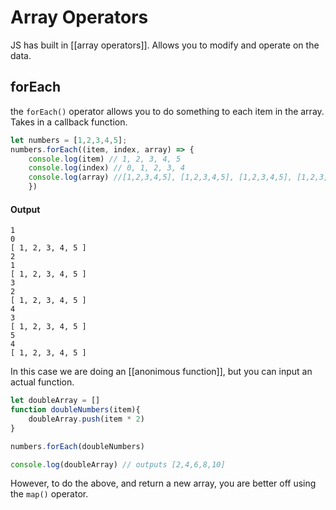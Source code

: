 # Array Operators

JS has built in [[array operators]]. Allows you to modify and operate on the data.

## forEach
the `forEach()` operator allows you to do something to each item in the array.
Takes in a callback function.

```js
let numbers = [1,2,3,4,5];
numbers.forEach((item, index, array) => {
	console.log(item) // 1, 2, 3, 4, 5
	console.log(index) // 0, 1, 2, 3, 4
	console.log(array) //[1,2,3,4,5], [1,2,3,4,5], [1,2,3,4,5], [1,2,3,4,5], [1,2,3,4,5]
	})
```
#### Output
```
1
0
[ 1, 2, 3, 4, 5 ]
2
1
[ 1, 2, 3, 4, 5 ]
3
2
[ 1, 2, 3, 4, 5 ]
4
3
[ 1, 2, 3, 4, 5 ]
5
4
[ 1, 2, 3, 4, 5 ]
```
In this case we are doing an [[anonimous function]], but you can input an actual function.

```js
let doubleArray = []
function doubleNumbers(item){
	doubleArray.push(item * 2)
}

numbers.forEach(doubleNumbers)

console.log(doubleArray) // outputs [2,4,6,8,10]
```
However, to do the above, and return a new array, you are better off using the `map()` operator.